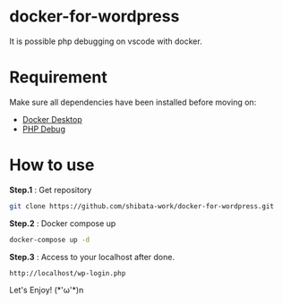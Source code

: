 # docker-for-wordpress
It is possible php debugging on vscode with docker.

# Requirement
Make sure all dependencies have been installed before moving on:
* [Docker Desktop](https://hub.docker.com/editions/community/)
* [PHP Debug](https://marketplace.visualstudio.com/items?itemName=felixfbecker.php-debug)

# How to use
**Step.1** : Get repository
```bash
git clone https://github.com/shibata-work/docker-for-wordpress.git
```
**Step.2** : Docker compose up
```bash
docker-compose up -d
```
**Step.3** : Access to your localhost after done.
```bash
http://localhost/wp-login.php
```

Let's Enjoy! \(\*'ω'\*\)n
